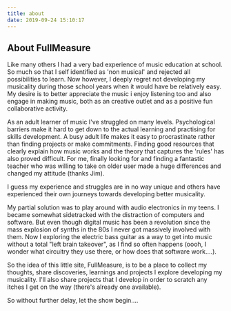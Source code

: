 ```yaml
---
title: about
date: 2019-09-24 15:10:17
---
```


## About FullMeasure

Like many others I had a very bad experience of music education at school. So much so that I self identified as 'non musical' and rejected all possibilities to learn. Now however, I deeply regret not developing my musicality during those school years when it would have be relatively easy. My desire is to better appreciate the music i enjoy listening too and also engage in making music, both as an creative outlet and as a positive fun collaborative activity.

As an adult learner of music I've struggled on many levels. Psychological barriers make it hard to get down to the actual learning and practising for skills development. A busy adult life makes it easy to procrastinate rather than finding projects or make commitments. Finding good resources that clearly explain how music works and the theory that captures the 'rules' has also proved difficult. For me, finally looking for and finding a fantastic teacher who was willing to take on older user made a huge differences and changed my attitude (thanks Jim).

I guess my experience and struggles are in no way unique and others have experienced their own journeys towards developing better musicality.

My partial solution was to play around with audio electronics in my teens. I became somewhat sidetracked with the distraction of computers and software. But even though digital music has been a revolution since the mass explosion of synths in the 80s I never got massively involved with them. Now I exploring the electric bass guitar as a way to get into music without a total "left brain takeover", as I find so often happens (oooh, I wonder what circuitry they use there, or how does that software work....).

So the idea of this little site, FullMeasure, is to be a place to collect my thoughts, share discoveries, learnings and projects I explore developing my musicality. I'll also share projects that I develop in order to scratch any itches I get on the way (there's already one available).

So without further delay, let the show begin....
